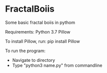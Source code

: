 # FractalBoiis
Some basic fractal boiis in pythom 

Requirements:
Python 3.7 
Pillow

To install Pillow, run: 
pip install Pillow

To run the program: 
- Navigate to directory
- Type "python3 name.py" from commandline

